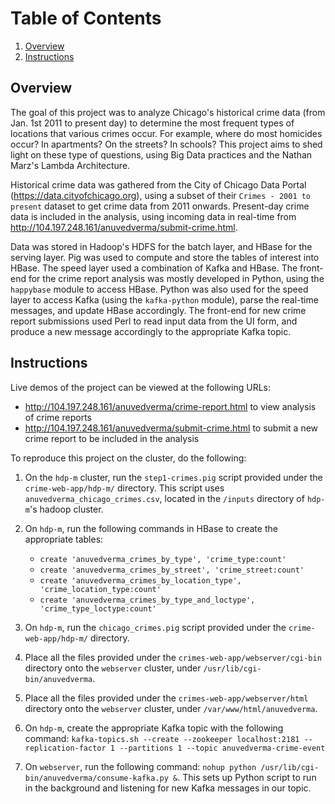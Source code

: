 # Table of Contents

1. [Overview](README.md#overview)
2. [Instructions](README.md#instructions)


## Overview
The goal of this project was to analyze Chicago's historical crime data (from Jan. 1st 2011 to present day) to determine the most frequent types of locations that various crimes occur. For example, where do most homicides occur? In apartments? On the streets? In schools? This project aims to shed light on these type of questions, using Big Data practices and the Nathan Marz's Lambda Architecture.


Historical crime data was gathered from the City of Chicago Data Portal (https://data.cityofchicago.org), using a subset of their `Crimes - 2001 to present` dataset to get crime data from 2011 onwards. Present-day crime data is included in the analysis, using incoming data in real-time from http://104.197.248.161/anuvedverma/submit-crime.html.


Data was stored in Hadoop's HDFS for the batch layer, and HBase for the serving layer. Pig was used to compute and store the tables of interest into HBase. The speed layer used a combination of Kafka and HBase.
The front-end for the crime report analysis was mostly developed in Python, using the `happybase` module to access HBase. Python was also used for the speed layer to access Kafka (using the `kafka-python` module), parse the real-time messages, and update HBase accordingly.
The front-end for new crime report submissions used Perl to read input data from the UI form, and produce a new message accordingly to the appropriate Kafka topic.




## Instructions

Live demos of the project can be viewed at the following URLs:
* http://104.197.248.161/anuvedverma/crime-report.html to view analysis of crime reports
* http://104.197.248.161/anuvedverma/submit-crime.html to submit a new crime report to be included in the analysis



To reproduce this project on the cluster, do the following:

1. On the `hdp-m` cluster, run the `step1-crimes.pig` script provided under the `crime-web-app/hdp-m/` directory. This script uses `anuvedverma_chicago_crimes.csv`, located in the `/inputs` directory of `hdp-m`'s hadoop cluster.

2. On `hdp-m`, run the following commands in HBase to create the appropriate tables:

	* `create 'anuvedverma_crimes_by_type', 'crime_type:count'`
	* `create 'anuvedverma_crimes_by_street', 'crime_street:count'`
	* `create 'anuvedverma_crimes_by_location_type', 'crime_location_type:count'`
	* `create 'anuvedverma_crimes_by_type_and_loctype', 'crime_type_loctype:count'`

3. On `hdp-m`, run the `chicago_crimes.pig` script provided under the `crime-web-app/hdp-m/` directory.

4. Place all the files provided under the `crimes-web-app/webserver/cgi-bin` directory onto the `webserver` cluster, under `/usr/lib/cgi-bin/anuvedverma`.

5. Place all the files provided under the `crimes-web-app/webserver/html` directory onto the `webserver` cluster, under `/var/www/html/anuvedverma`.

6. On `hdp-m`, create the appropriate Kafka topic with the following command: `kafka-topics.sh --create --zookeeper localhost:2181 --replication-factor 1 --partitions 1 --topic anuvedverma-crime-event`

7. On `webserver`, run the following command: `nohup python /usr/lib/cgi-bin/anuvedverma/consume-kafka.py &`. This sets up Python script to run in the background and listening for new Kafka messages in our topic.

